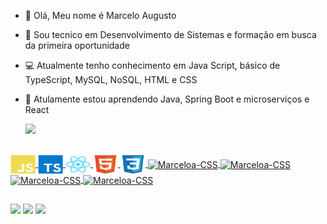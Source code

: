 - 👋 Olá, Meu nome é Marcelo Augusto
- 👀 Sou tecnico em Desenvolvimento de Sistemas e formação em busca da primeira oportunidade
- 💻 Atualmente tenho conhecimento em Java Script, básico de TypeScript, MySQL, NoSQL, HTML e CSS
- 🌱 Atulamente estou aprendendo Java, Spring Boot e microserviços e React


  <a href="https://github.com/marceloAGSANT">
  <img height="180em" src="https://github-readme-stats.vercel.app/api/top-langs/?username=marceloAGSANT&layout=compact&langs_count=7&theme=dracula"/>
</div>
<div style="display: inline_block"><br>
  <img align="center" alt="Marcelo-Js" height="30" width="40" src="https://raw.githubusercontent.com/devicons/devicon/master/icons/javascript/javascript-plain.svg">
  <img align="center" alt="Marcelo-Ts" height="30" width="40" src="https://raw.githubusercontent.com/devicons/devicon/master/icons/typescript/typescript-plain.svg">
  <img align="center" alt="Marcelo-React" height="30" width="40" src="https://raw.githubusercontent.com/devicons/devicon/master/icons/react/react-original.svg">
  <img align="center" alt="Marcelo-HTML" height="30" width="40" src="https://raw.githubusercontent.com/devicons/devicon/master/icons/html5/html5-original.svg">
  <img align="center" alt="Marceloa-CSS" height="30" width="40" src="https://raw.githubusercontent.com/devicons/devicon/master/icons/css3/css3-original.svg">
  <img align="center" alt="Marceloa-CSS" height="30" width="40" src="https://cdn-icons-png.flaticon.com/512/226/226777.png">
  <img align="center" alt="Marceloa-CSS" height="30" width="40" src="https://cdn.jsdelivr.net/gh/devicons/devicon/icons/spring/spring-original.svg">
  <img align="center" alt="Marceloa-CSS" height="30" width="40" src="https://cdn.jsdelivr.net/gh/devicons/devicon/icons/mysql/mysql-original.svg">
  <img align="center" alt="Marceloa-CSS" height="30" width="40" src="https://cdn.jsdelivr.net/gh/devicons/devicon/icons/mongodb/mongodb-original.svg">
  
   
  
</div>
  
  ##
 
<div> 
  <a href = "mailto:marceloagsantosadv@gmail.com"><img src="https://img.shields.io/badge/-Gmail-%23333?style=for-the-badge&logo=gmail&logoColor=white" target="_blank"></a>
  <a href="https://www.linkedin.com/in/marcelo-augusto96/" target="_blank"><img src="https://img.shields.io/badge/-LinkedIn-%230077B5?style=for-the-badge&logo=linkedin&logoColor=white" target="_blank"></a> 
   <a href="https://www.linkedin.com/in/marcelo-augusto96/" target="_blank"><img src="https://img.shields.io/badge/website-000000?style=for-the-badge&logo=About.me&logoColor=white"></a> 
 
 
</div>

